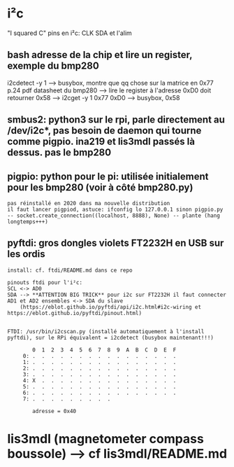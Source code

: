 # i²c 
"I squared C"
pins en i²c: CLK SDA et l'alim

## bash adresse de la chip et lire un register, exemple du bmp280
i2cdetect -y 1 --> busybox, montre que qq chose sur la matrice en 0x77
p.24 pdf datasheet du bmp280 --> lire le register à l'adresse 0xD0 doit retourner 0x58 -->
i2cget -y 1 0x77 0xD0 --> busybox, 0x58

## smbus2: python3 sur le rpi, parle directement au /dev/i2c*, pas besoin de daemon qui tourne comme pigpio. ina219 et lis3mdl passés là dessus. pas le bmp280

## pigpio: python pour le pi: utilisée initialement pour les bmp280 (voir à côté bmp280.py)
	pas réinstallé en 2020 dans ma nouvelle distribution
	il faut lancer pigpiod, astuce: ifconfig lo 127.0.0.1 sinon pigpio.py -- socket.create_connection((localhost, 8888), None) -- plante (hang longtemps+++)
	
## pyftdi: gros dongles violets FT2232H en USB sur les ordis 
	install: cf. ftdi/README.md dans ce repo
	
	pinouts ftdi pour l'i²c:
	SCL <-> AD0
	SDA --> **ATTENTION BIG TRICK** pour i2c sur FT2232H il faut connecter AD1 et AD2 ensembles <-> SDA du slave 
		(https://eblot.github.io/pyftdi/api/i2c.html#i2c-wiring et https://eblot.github.io/pyftdi/pinout.html)
		
	
	FTDI: /usr/bin/i2cscan.py (installé automatiquement à l'install pyftdi), sur le RPi équivalent = i2cdetect (busybox maintenant!!!)
		
		    0  1  2  3  4  5  6  7  8  9  A  B  C  D  E  F 
		 0: .  .  .  .  .  .  .  .  .  .  .  .  .  .  .  .
		 1: .  .  .  .  .  .  .  .  .  .  .  .  .  .  .  .
		 2: .  .  .  .  .  .  .  .  .  .  .  .  .  .  .  .
		 3: .  .  .  .  .  .  .  .  .  .  .  .  .  .  .  .
		 4: X  .  .  .  .  .  .  .  .  .  .  .  .  .  .  .
		 5: .  .  .  .  .  .  .  .  .  .  .  .  .  .  .  .
		 6: .  .  .  .  .  .  .  .  .  .  .  .  .  .  .  .
		 7: .  .  .  .  .  .  .  .  .

			adresse = 0x40



	
# lis3mdl (magnetometer compass boussole) --> cf lis3mdl/README.md





